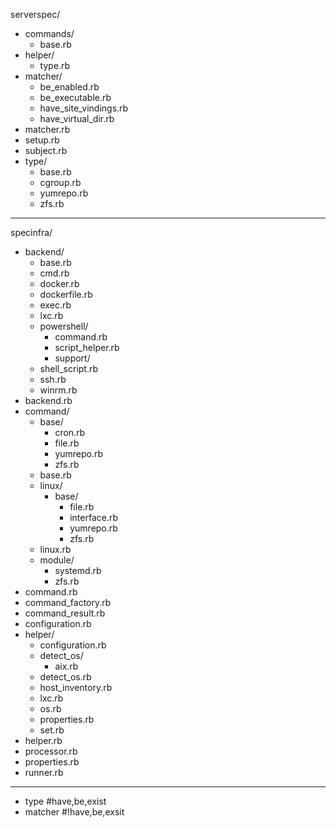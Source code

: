 serverspec/
- commands/
  - base.rb
- helper/
  - type.rb
- matcher/
  - be_enabled.rb
  - be_executable.rb
  - have_site_vindings.rb
  - have_virtual_dir.rb
- matcher.rb
- setup.rb
- subject.rb
- type/
  - base.rb
  - cgroup.rb
  - yumrepo.rb
  - zfs.rb
---
specinfra/
- backend/
  - base.rb
  - cmd.rb
  - docker.rb
  - dockerfile.rb
  - exec.rb
  - lxc.rb
  - powershell/
    - command.rb
    - script_helper.rb
    - support/
  - shell_script.rb
  - ssh.rb
  - winrm.rb
- backend.rb
- command/
  - base/
    - cron.rb
    - file.rb
    - yumrepo.rb
    - zfs.rb
  - base.rb
  - linux/
    - base/
      - file.rb
      - interface.rb
      - yumrepo.rb
      - zfs.rb
  - linux.rb
  - module/
    - systemd.rb
    - zfs.rb
- command.rb
- command_factory.rb
- command_result.rb
- configuration.rb
- helper/
  - configuration.rb
  - detect_os/
    - aix.rb
  - detect_os.rb
  - host_inventory.rb
  - lxc.rb
  - os.rb
  - properties.rb
  - set.rb
- helper.rb
- processor.rb
- properties.rb
- runner.rb

---
- type     #have,be,exist
- matcher  #!have,be,exsit

